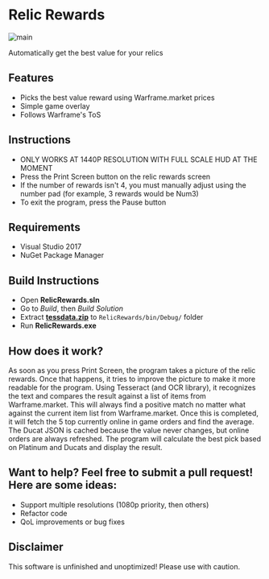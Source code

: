# Relic Rewards

![main](https://cdn.discordapp.com/attachments/373320120707055617/484055262399823873/sample.PNG)

Automatically get the best value for your relics

## Features
* Picks the best value reward using Warframe.market prices
* Simple game overlay
* Follows Warframe's ToS

## Instructions
* ONLY WORKS AT 1440P RESOLUTION WITH FULL SCALE HUD AT THE MOMENT
* Press the Print Screen button on the relic rewards screen
* If the number of rewards isn't 4, you must manually adjust using the number pad (for example, 3 rewards would be Num3)
* To exit the program, press the Pause button

## Requirements
* Visual Studio 2017
* NuGet Package Manager

## Build Instructions
* Open **RelicRewards.sln**
* Go to *Build*, then *Build Solution*
* Extract [**tessdata.zip**](https://github.com/StudentBlake/RelicRewards/releases/download/v0.0/tessdata.zip) to `RelicRewards/bin/Debug/` folder
* Run **RelicRewards.exe**

## How does it work?
As soon as you press Print Screen, the program takes a picture of the relic rewards. Once that happens, it tries to improve the picture to make it more readable for the program. 
Using Tesseract (and OCR library), it recognizes the text and compares the result against a list of items from Warframe.market. 
This will always find a positive match no matter what against the current item list from Warframe.market. 
Once this is completed, it will fetch the 5 top currently online in game orders and find the average. 
The Ducat JSON is cached because the value never changes, but online orders are always refreshed. 
The program will calculate the best pick based on Platinum and Ducats and display the result.

## Want to help? Feel free to submit a pull request! Here are some ideas:
* Support multiple resolutions (1080p priority, then others)
* Refactor code
* QoL improvements or bug fixes

## Disclaimer
This software is unfinished and unoptimized! Please use with caution.